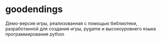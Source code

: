 # goodendings
Демо-версия игры, реализованная с помощью библиотеки, разработанной для создания игры, pygame и высокоуровнего языка программирования python
